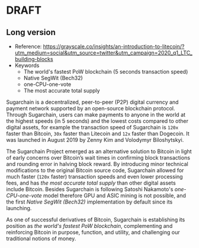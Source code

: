 # DRAFT

## Long version
- Reference: https://grayscale.co/insights/an-introduction-to-litecoin/?utm_medium=social&utm_source=twitter&utm_campaign=2020_q1_LTC_building-blocks
- Keywords
  * The world's fastest PoW blockchain (5 seconds transaction speed)
  * Native SegWit (Bech32)
  * one-CPU-one-vote
  * The most accurate total supply

Sugarchain is a decentralized, peer-to-peer (P2P) digital currency and payment network supported by an open-source blockchain protocol. Through Sugarchain, users can make payments to anyone in the world at the highest speeds (in 5 seconds) and the lowest costs compared to other digital assets, for example the transaction speed of Sugarchain is `120x` faster than Bitcoin, `30x` faster than Litecoin and `12x` faster than Dogecoin. It was launched in August 2019 by Zenny Kim and Volodymyr Biloshytskyi.

The Sugarchain Project emerged as an alternative solution to Bitcoin in light of early concerns over Bitcoin’s wait times in confirming block transactions and rounding error in halving block reward. By introducing minor technical modifications to the original Bitcoin source code, Sugarchain allowed for much faster (`120x` faster) transaction speeds and even lower processing fees, and has *the most accurate total supply* than other digital assets include Bitcoin. Besides Sugarchain is following Satoshi Nakamoto's *one-CPU-one-vote* model therefore GPU and ASIC mining is not possible, and the first *Native SegWit (Bech32)* implementation by default since its launching.

As one of successful derivatives of Bitcoin, Sugarchain is establishing its position as *the world's fastest PoW blockchain*, complementing and reinforcing Bitcoin in purpose, function, and utility, and challenging our traditional notions of money.
